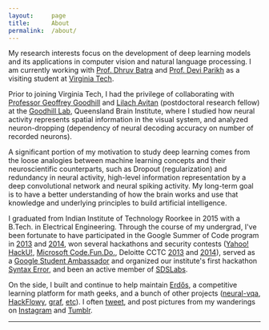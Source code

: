 ```yaml
---
layout:     page
title:      About
permalink:  /about/
---
```


My research interests focus on the development of deep
learning models and its applications in computer vision
and natural language processing. I am currently working
with [Prof. Dhruv Batra][2] and [Prof. Devi Parikh][3]
as a visiting student at [Virginia Tech][1].

Prior to joining Virginia Tech, I had the privilege of collaborating with 
[Professor Geoffrey Goodhill][4] and [Lilach Avitan][5] (postdoctoral
research fellow) at the [Goodhill Lab][6], Queensland Brain Institute,
where I studied how neural activity represents spatial information
in the visual system, and analyzed neuron-dropping (dependency of
neural decoding accuracy on number of recorded neurons).

A significant portion of my motivation to study deep learning
comes from the loose analogies between machine learning concepts and 
their neuroscientific counterparts, such as Dropout (regularization)
and redundancy in neural activity, high-level information representation
by a deep convolutional network and neural spiking activity.
My long-term goal is to have a better understanding
of how the brain works and use that knowledge and underlying
principles to build artificial intelligence.

I graduated from Indian Institute of Technology Roorkee in 2015
with a B.Tech. in Electrical Engineering. Through the course of my
undergrad, I've been fortunate to have participated in the
Google Summer of Code program in [2013][8] and [2014][9],
won several hackathons and security contests ([Yahoo! HackU!][10], 
[Microsoft Code.Fun.Do.][11], Deloitte CCTC [2013][12] and [2014][13]),
served as a [Google Student Ambassador][14] and organized our institute's
first hackathon [Syntax Error][15], and been an active member of [SDSLabs][16].

On the side, I built and continue to help maintain [Erdős][17],
a competitive learning platform for math geeks, and a bunch of
other projects ([neural-vqa][19], [HackFlowy][20], [graf][21], [etc][22]).
I often [tweet][23], and post pictures from my wanderings
on [Instagram][24] and [Tumblr][25].

---



[1]: //mlp.ece.vt.edu/
[2]: //computing.ece.vt.edu/~dbatra/
[3]: //computing.ece.vt.edu/~parikh/
[4]: //www.qbi.uq.edu.au/professor-geoffrey-goodhill
[5]: //researchers.uq.edu.au/researcher/2490
[6]: //cns.qbi.uq.edu.au/
[7]: //developers.google.com/open-source/gsoc/
[8]: //abhishekdas.com/posts/summer-of-code/
[9]: //abhishekdas.com/posts/gsoc-reunion-2014/
[10]: //blog.sdslabs.co/2012/09/hacku/
[11]: //blog.sdslabs.co/2014/02/code-fun-do/
[12]: //abhishekdas.com/posts/deloitte-cctc-3/
[13]: //www.facebook.com/SDSLabs/posts/527540147292475
[14]: //abhishekdas.local/posts/google-india-community-summit/
[15]: //blog.sdslabs.co/2013/10/syntax-error-2013/
[16]: //sdslabs.co/
[17]: //erdos.sdslabs.co/
[18]: //projecteuler.net/
[19]: //github.com/abhshkdz/neural-vqa
[20]: //github.com/abhshkdz/HackFlowy
[21]: //github.com/abhshkdz/graf
[22]: //github.com/abhshkdz
[23]: //twitter.com/abhshkdz
[24]: //instagram.com/abhshkdz
[25]: //x.abhishekdas.com/
